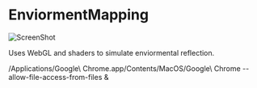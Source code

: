 EnviormentMapping
=================

![ScreenShot](https://raw.github.com/tadeegan/EnviormentalMapping/github/screenshot.jpg)

Uses WebGL and shaders to simulate enviormental reflection.

  /Applications/Google\ Chrome.app/Contents/MacOS/Google\ Chrome --allow-file-access-from-files &
